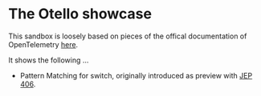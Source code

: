 # The Otello showcase

This sandbox is loosely based on pieces of the offical documentation of OpenTelemetry [here](https://opentelemetry.io/docs/languages/java/getting-started/). 

It shows the following ...

- Pattern Matching for switch, originally introduced as preview with [JEP 406](https://openjdk.org/jeps/406).

